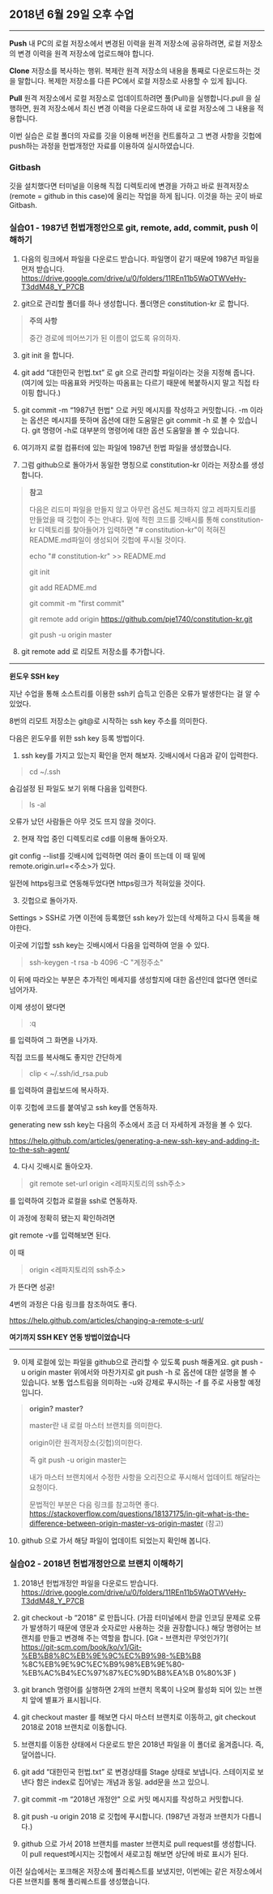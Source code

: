## 2018년 6월 29일 오후 수업

---

**Push**
내 PC의 로컬 저장소에서 변경된 이력을 원격 저장소에 공유하려면, 로컬 저장소의 변경 이력을 원격 저장소에 업로드해야 합니다.

**Clone**
저장소를 복사하는 행위. 복제란 원격 저장소의 내용을 통째로 다운로드하는 것을 말합니다. 복제한 저장소를 다른 PC에서 로컬 저장소로 사용할 수 있게 됩니다.

**Pull**
원격 저장소에서 로컬 저장소로 업데이트하려면 풀(Pull)을 실행합니다.pull 을 실행하면, 원격 저장소에서 최신 변경 이력을 다운로드하여 내 로컬 저장소에 그 내용을 적용합니다.


이번 실습은 로컬 폴더의 자료를 깃을 이용해 버전을 컨트롤하고 그 변경 사항을 깃헙에 push하는 과정을 헌법개정안 자료를 이용하여 실시하였습니다.

### Gitbash

깃을 설치했다면 터미널을 이용해 직접 디렉토리에 변경을 가하고 바로 원격저장소(remote = github in this case)에 올리는 작업을 하게 됩니다. 
이것을 하는 곳이 바로 Gitbash.


### 실습01 - 1987년 헌법개정안으로 git, remote, add, commit, push 이해하기

1. 다음의 링크에서 파일을 다운로드 받습니다. 파일명이 같기 때문에 1987년 파일을 먼저
받습니다.
https://drive.google.com/drive/u/0/folders/11REn11b5WaOTWVeHy-T3ddM48_Y_P7CB

2. git으로 관리할 폴더를 하나 생성합니다. 폴더명은 constitution-kr 로 합니다.

> **주의 사항**
>
> 중간 경로에 띄어쓰기가 된 이름이 없도록 유의하자.

3. git init 을 합니다.

4. git add “대한민국 헌법.txt” 로 git 으로 관리할 파일이라는 것을 지정해 줍니다. (여기에 있는
따옴표와 커밋하는 따옴표는 다르기 때문에 복붙하시지 말고 직접 타이핑 합니다.) 

5. git commit -m “1987년 헌법" 으로 커밋 메시지를 작성하고 커밋합니다.
-m 이라는 옵션은 메시지를 뜻하며 옵션에 대한 도움말은 git commit -h 로 볼 수 있습니다.
git 명령어 -h로 대부분의 명령어에 대한 옵션 도움말을 볼 수 있습니다.

6. 여기까지 로컬 컴퓨터에 있는 파일에 1987년 헌법 파일을 생성했습니다.

7. 그럼 github으로 돌아가서 동일한 명칭으로 constitution-kr 이라는 저장소를 생성합니다.

> **참고**
>
> 다음은 리드미 파일을 만들지 않고 아무런 옵션도 체크하지 않고 레파지토리를 만들었을 때 깃헙이 주는 안내다.
밑에 적힌 코드를 깃배시를 통해 constitution-kr 디렉토리를 찾아들어가 입력하면 
"# constitution-kr"이 적혀진 README.md파일이 생성되어 깃헙에 푸시될 것이다.
>
> echo "# constitution-kr" >> README.md
>
> git init
>
> git add README.md
>
> git commit -m "first commit"
> 
> git remote add origin https://github.com/pje1740/constitution-kr.git
>
> git push -u origin master

8. git remote add 로 리모트 저장소를 추가합니다.

---

**윈도우 SSH key**

지난 수업을 통해 소스트리를 이용한 ssh키 습득고 인증은 오류가 발생한다는 걸 알 수 있었다. 

8번의 리모트 저장소는 git@로 시작하는 ssh key 주소를 의미한다. 

다음은 윈도우를 위한 ssh key 등록 방법이다. 



1. ssh key를 가지고 있는지 확인을 먼저 해보자. 깃배시에서 다음과 같이 입력한다.
> cd ~/.ssh

숨김설정 된 파일도 보기 위해 다음을 입력한다.

> ls -al

오류가 났던 사람들은 아무 것도 뜨지 않을 것이다.

2. 현재 작업 중인 디렉토리로 cd를 이용해 돌아오자.

git config --list를 깃배시에 입력하면 여러 줄이 뜨는데 이 때 밑에 remote.origin.url=<주소>가 있다.

일전에 https링크로 연동해두었다면 https링크가 적혀있을 것이다.

3. 깃헙으로 돌아가자. 

Settings > SSH로 가면 이전에 등록했던 ssh key가 있는데 삭제하고 다시 등록을 해야한다.

이곳에 기입할 ssh key는 깃배시에서 다음을 입력하여 얻을 수 있다.

> ssh-keygen -t rsa -b 4096 -C "계정주소"

이 뒤에 따라오는 부분은 추가적인 메세지를 생성할지에 대한 옵션인데 없다면 엔터로 넘어가자.

이제 생성이 됐다면 

> :q

를 입력하여 그 화면을 나가자. 

직접 코드를 복사해도 좋지만 간단하게

> clip < ~/.ssh/id_rsa.pub

를 입력하여 클립보드에 복사하자.

이후 깃헙에 코드를 붙여넣고 ssh key를 연동하자.

generating new ssh key는 다음의 주소에서 조금 더 자세하게 과정을 볼 수 있다.

https://help.github.com/articles/generating-a-new-ssh-key-and-adding-it-to-the-ssh-agent/

4. 다시 깃배시로 돌아오자.

> git remote set-url origin <레파지토리의 ssh주소>

를 입력하여 깃헙과 로컬을 ssh로 연동하자.

이 과정에 정확히 됐는지 확인하려면

git remote -v를 입력해보면 된다.

이 때 
> origin <레파지토리의 ssh주소>

가 뜬다면 성공!

4번의 과정은 다음 링크를 참조하여도 좋다.

https://help.github.com/articles/changing-a-remote-s-url/

**여기까지 SSH KEY 연동 방법이었습니다**

---

9. 이제 로컬에 있는 파일을 github으로 관리할 수 있도록 push 해줄게요. git push -u origin master
위에서와 마찬가지로 git push -h 로 옵션에 대한 설명을 볼 수 있습니다.
보통 업스트림을 의미하는 -u와 강제로 푸시하는 -f 를 주로 사용할 예정입니다.

> **origin? master?**
> 
> master란 내 로컬 마스터 브랜치를 의미한다.
> 
> origin이란 원격저장소(깃헙)의미한다. 
> 
> 즉 git push -u origin master는
> 
> 내가 마스터 브랜치에서 수정한 사항을 오리진으로 푸시해서 업데이트 해달라는 요청이다.
> 
> 문법적인 부분은 다음 링크를 참고하면 좋다.
> https://stackoverflow.com/questions/18137175/in-git-what-is-the-difference-between-origin-master-vs-origin-master (참고)

10. github 으로 가서 해당 파일이 업데이트 되었는지 확인해 봅니다. 


### 실습02 - 2018년 헌법개정안으로 브랜치 이해하기

1. 2018년 헌법개정안 파일을 다운로드 받습니다.
https://drive.google.com/drive/u/0/folders/11REn11b5WaOTWVeHy-T3ddM48_Y_P7CB

2. git checkout -b “2018” 로 만듭니다. (가끔 터미널에서 한글 인코딩 문제로 오류가 발생하기
때문에 영문과 숫자로만 사용하는 것을 권장합니다.) 해당 명령어는 브랜치를 만들고 변경해
주는 역할을 합니다.
[Git - 브랜치란
무엇인가?]( https://git-scm.com/book/ko/v1/Git-%EB%B8%8C%EB%9E%9C%EC%B9%98-%EB%B8
%8C%EB%9E%9C%EC%B9%98%EB%9E%80-%EB%AC%B4%EC%97%87%EC%9D%B8%EA%B
0%80%3F )

3. git branch 명령어를 실행하면 2개의 브랜치 목록이 나오며 활성화 되어 있는 브랜치 앞에
별표가 표시됩니다.

4. git checkout master 를 해보면 다시 마스터 브랜치로 이동하고, git checkout 2018로 2018
브랜치로 이동합니다.

5. 브랜치를 이동한 상태에서 다운로드 받은 2018년 파일을 이 폴더로 옮겨줍니다.
즉, 덮어씁니다.

6. git add “대한민국 헌법.txt” 로 변경상태를 Stage 상태로 보냅니다.
스테이지로 보낸다 함은 index로 집어넣는 개념과 동일. add문을 쓰고 있으니.

7. git commit -m “2018년 개정안" 으로 커밋 메시지를 작성하고 커밋합니다.

8. git push -u origin 2018 로 깃헙에 푸시합니다. (1987년 과정과 브랜치가 다릅니다.)

9. github 으로 가서 2018 브랜치를 master 브랜치로 pull request를 생성합니다.
이 pull request메시지는 깃헙에서 새로고침 해보면 상단에 바로 표시가 된다.

이전 실습에서는 포크해온 저장소에 풀리퀘스트를 보냈지만, 이번에는 같은 저장소에서 다른
브랜치를 통해 풀리퀘스트를 생성했습니다.
